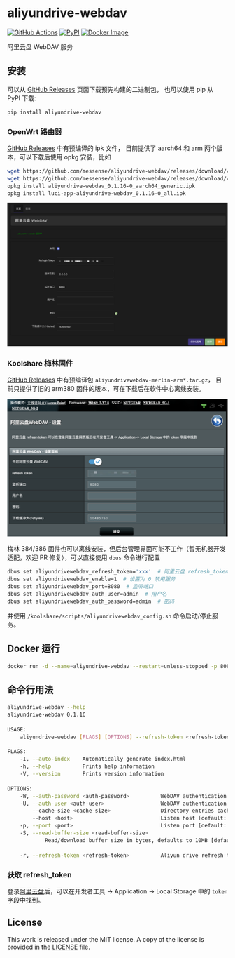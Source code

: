 # aliyundrive-webdav

[![GitHub Actions](https://github.com/messense/aliyundrive-webdav/workflows/CI/badge.svg)](https://github.com/messense/aliyundrive-webdav/actions?query=workflow%3ACI)
[![PyPI](https://img.shields.io/pypi/v/aliyundrive-webdav.svg)](https://pypi.org/project/aliyundrive-webdav)
[![Docker Image](https://img.shields.io/docker/pulls/messense/aliyundrive-webdav.svg?maxAge=2592000)](https://hub.docker.com/r/messense/aliyundrive-webdav/)

阿里云盘 WebDAV 服务

## 安装

可以从 [GitHub Releases](https://github.com/messense/aliyundrive-webdav/releases) 页面下载预先构建的二进制包，
也可以使用 pip 从 PyPI 下载:

```bash
pip install aliyundrive-webdav
```

### OpenWrt 路由器

[GitHub Releases](https://github.com/messense/aliyundrive-webdav/releases) 中有预编译的 ipk 文件，
目前提供了 aarch64 和 arm 两个版本，可以下载后使用 opkg 安装，比如

```bash
wget https://github.com/messense/aliyundrive-webdav/releases/download/v0.1.16/aliyundrive-webdav_0.1.16-0_aarch64_generic.ipk
wget https://github.com/messense/aliyundrive-webdav/releases/download/v0.1.16/luci-app-aliyundrive-webdav_0.1.16-0_all.ipk
opkg install aliyundrive-webdav_0.1.16-0_aarch64_generic.ipk
opkg install luci-app-aliyundrive-webdav_0.1.16-0_all.ipk
```

![OpenWrt 配置界面](./doc/openwrt.png)

### Koolshare 梅林固件

[GitHub Releases](https://github.com/messense/aliyundrive-webdav/releases) 中有预编译包 `aliyundrivewebdav-merlin-arm*.tar.gz`，
目前只提供了旧的 arm380 固件的版本，可在下载后在软件中心离线安装。

![梅林配置界面](./doc/merlin.png)

梅林 384/386 固件也可以离线安装，但后台管理界面可能不工作（暂无机器开发适配，欢迎 PR 修复），可以直接使用 `dbus` 命令进行配置

```bash
dbus set aliyundrivewebdav_refresh_token='xxx'  # 阿里云盘 refresh_token
dbus set aliyundrivewebdav_enable=1  # 设置为 0 禁用服务
dbus set aliyundrivewebdav_port=8080  # 监听端口
dbus set aliyundrivewebdav_auth_user=admin  # 用户名
dbus set aliyundrivewebdav_auth_password=admin  # 密码
```

并使用 `/koolshare/scripts/aliyundrivewebdav_config.sh` 命令启动/停止服务。

## Docker 运行

```bash
docker run -d --name=aliyundrive-webdav --restart=unless-stopped -p 8080:8080 messense/aliyundrive-webdav --refresh-token 'refresh token'
```

## 命令行用法

```bash
aliyundrive-webdav --help
aliyundrive-webdav 0.1.16

USAGE:
    aliyundrive-webdav [FLAGS] [OPTIONS] --refresh-token <refresh-token>

FLAGS:
    -I, --auto-index    Automatically generate index.html
    -h, --help          Prints help information
    -V, --version       Prints version information

OPTIONS:
    -W, --auth-password <auth-password>          WebDAV authentication password [env: WEBDAV_AUTH_PASSWORD=]
    -U, --auth-user <auth-user>                  WebDAV authentication username [env: WEBDAV_AUTH_USER=]
        --cache-size <cache-size>                Directory entries cache size [default: 1000]
        --host <host>                            Listen host [default: 127.0.0.1]
    -p, --port <port>                            Listen port [default: 8080]
    -S, --read-buffer-size <read-buffer-size>
            Read/download buffer size in bytes, defaults to 10MB [default: 10485760]

    -r, --refresh-token <refresh-token>          Aliyun drive refresh token [env: REFRESH_TOKEN=]
```

### 获取 refresh_token

登录[阿里云盘](https://www.aliyundrive.com/drive/)后，可以在开发者工具 ->
Application -> Local Storage 中的 `token` 字段中找到。

## License

This work is released under the MIT license. A copy of the license is provided in the [LICENSE](../LICENSE) file.
